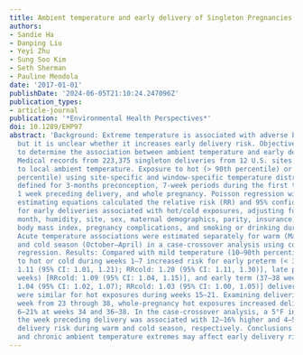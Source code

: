 ```yaml
---
title: Ambient temperature and early delivery of Singleton Pregnancies
authors:
- Sandie Ha
- Danping Liu
- Yeyi Zhu
- Sung Soo Kim
- Seth Sherman
- Pauline Mendola
date: '2017-01-01'
publishDate: '2024-06-05T21:10:24.247096Z'
publication_types:
- article-journal
publication: '*Environmental Health Perspectives*'
doi: 10.1289/EHP97
abstract: 'Background: Extreme temperature is associated with adverse birth outcomes
  but it is unclear whether it increases early delivery risk. Objectives: We aimed
  to determine the association between ambient temperature and early delivery. Methods:
  Medical records from 223,375 singleton deliveries from 12 U.S. sites were linked
  to local ambient temperature. Exposure to hot (> 90th percentile) or cold (< 10th
  percentile) using site-specific and window-specific temperature distributions were
  defined for 3-months preconception, 7-week periods during the first two trimesters,
  1 week preceding delivery, and whole pregnancy. Poisson regression with generalized
  estimating equations calculated the relative risk (RR) and 95% confidence interval
  for early deliveries associated with hot/cold exposures, adjusting for conception
  month, humidity, site, sex, maternal demographics, parity, insurance, prepregnancy
  body mass index, pregnancy complications, and smoking or drinking during pregnancy.
  Acute temperature associations were estimated separately for warm (May–September)
  and cold season (October–April) in a case-crossover analysis using conditional logistic
  regression. Results: Compared with mild temperature (10–90th percentile), exposure
  to hot or cold during weeks 1–7 increased risk for early preterm (< 34 weeks) [RRhot:
  1.11 (95% CI: 1.01, 1.21); RRcold: 1.20 (95% CI: 1.11, 1.30)], late preterm (34–36
  weeks) [RRcold: 1.09 (95% CI: 1.04, 1.15)], and early term (37–38 weeks) [RRhot:
  1.04 (95% CI: 1.02, 1.07); RRcold: 1.03 (95% CI: 1.00, 1.05)] delivery. Findings
  were similar for hot exposures during weeks 15–21. Examining deliveries at each
  week from 23 through 38, whole-pregnancy hot exposures increased delivery risk by
  6–21% at weeks 34 and 36–38. In the case-crossover analysis, a 5°F increase during
  the week preceding delivery was associated with 12–16% higher and 4–5% lower early
  delivery risk during warm and cold season, respectively. Conclusions: Both acute
  and chronic ambient temperature extremes may affect early delivery risk.'
---
```

